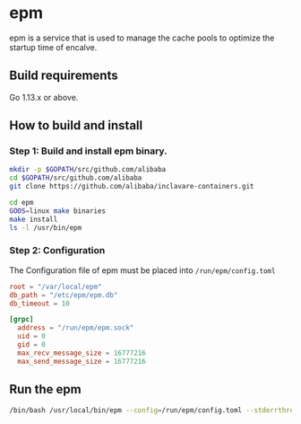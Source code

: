 # epm

epm is a service that is used to manage the cache pools to optimize the startup time of encalve.


## Build requirements

Go 1.13.x or above.

## How to build and install

### Step 1: Build and install epm binary.
```bash
mkdir -p $GOPATH/src/github.com/alibaba
cd $GOPATH/src/github.com/alibaba 
git clone https://github.com/alibaba/inclavare-containers.git

cd epm
GOOS=linux make binaries
make install
ls -l /usr/bin/epm
```

### Step 2: Configuration

The Configuration file of epm must be placed into `/run/epm/config.toml`

```toml
root = "/var/local/epm"
db_path = "/etc/epm/epm.db"
db_timeout = 10

[grpc]
  address = "/run/epm/epm.sock"
  uid = 0
  gid = 0
  max_recv_message_size = 16777216
  max_send_message_size = 16777216
```

## Run the epm
```bash
/bin/bash /usr/local/bin/epm --config=/run/epm/config.toml --stderrthreshold=0
```
